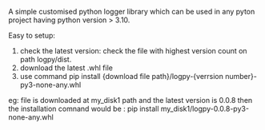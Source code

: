 A simple customised python logger library which can be used in any pyton project having python version > 3.10.

Easy to setup:

1. check the latest version: check the file with highest version count on path logpy/dist. 
2. download the latest .whl file
3. use command pip install {download file path}/logpy-{verrsion number}-py3-none-any.whl

eg: file is downloaded at my_disk1 path and the latest version is 0.0.8 then the installation comnand would be : pip install my_disk1/logpy-0.0.8-py3-none-any.whl
